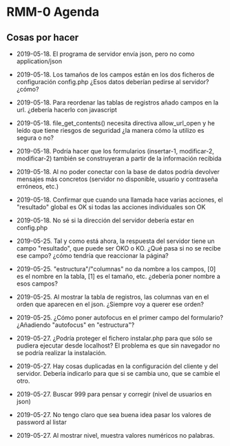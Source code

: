 ﻿# RMM-0 Agenda

## Cosas por hacer

* 2019-05-18. El programa de servidor envía json, pero no como application/json
* 2019-05-18. Los tamaños de los campos están en los dos ficheros de configuración config.php
  ¿Esos datos deberían pedirse al servidor? ¿cómo?
* 2019-05-18. Para reordenar las tablas de registros añado campos en la url.
  ¿debería hacerlo con javascript
* 2019-05-18. file_get_contents() necesita directiva allow_url_open y he leído que tiene riesgos de seguridad
  ¿la manera cómo la utilizo es segura o no?
* 2019-05-18. Podría hacer que los formularios (insertar-1, modificar-2, modificar-2) también se construyeran a partir de la información recibida
* 2019-05-18. Al no poder conectar con la base de datos podría devolver mensajes más concretos (servidor no disponible, usuario y contraseña erróneos, etc.)
* 2019-05-18. Confirmar que cuando una llamada hace varias acciones, el "resultado" global es OK si todas las acciones individuales son OK
* 2019-05-18. No sé si la dirección del servidor debería estar en config.php

* 2019-05-25. Tal y como está ahora, la respuesta del servidor tiene un campo "resultado", que puede ser OKO o KO. ¿Qué pasa si no se recibe ese campo? ¿cómo tendría que reaccionar la página?
* 2019-05-25. "estructura"/"columnas" no da nombre a los campos, [0] es el nombre en la tabla, [1] es el tamaño, etc. ¿debería poner nombre a esos campos?
* 2019-05-25. Al mostrar la tabla de registros, las columnas van en el orden que aparecen en el json.  ¿Siempre voy a querer ese orden?
* 2019-05-25. ¿Cómo poner autofocus en el primer campo del formulario? ¿Añadiendo "autofocus" en "estructura"?

* 2019-05-27. ¿Podría proteger el fichero instalar.php para que sólo se pudiera ejecutar desde localhost? El problema es que sin navegador no se podría realizar la instalación.
* 2019-05-27. Hay cosas duplicadas en la configuración del cliente y del servidor. Debería indicarlo para que si se cambia uno, que se cambie el otro.

* 2019-05-27. Buscar 999 para pensar y corregir (nivel de usuarios en json)
* 2019-05-27. No tengo claro que sea buena idea pasar los valores de password al listar
* 2019-05-27. Al mostrar nivel, muestra valores numéricos no palabras.
